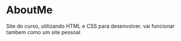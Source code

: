 # AboutMe
Site do curso, utilizando HTML e CSS para desenvolver. vai funcionar tambem como um site pessoal
